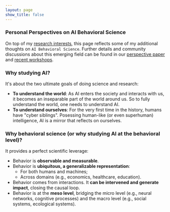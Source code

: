 ```yaml
---
layout: page
show_title: false
---
```


### Personal Perspectives on AI Behavioral Science

On top of my [research interests](/#research), this page reflects some of my additional thoughts on `AI Behavioral Science`. Further details and community discussions about this emerging field can be found in our [perspective paper](https://papers.ssrn.com/abstract=5395006) and [recent workshops](https://ai-behavioral-science.github.io/).

### Why studying AI?

It's about the two ultimate goals of doing science and research:

* **To understand the world**: As AI enters the society and interacts with us, it becomes an inseparable part of the world around us. So to fully understand the world, one needs to understand AI.
* **To understand ourselves**: For the very first time in the history, humans have "cyber siblings". Posessing human-like (or even superhuman) intelligence, AI is a mirror that reflects on ourselves. 

### Why behavioral science (or why studying AI at the behavioral level)?

It provides a perfect scientific leverage:

* Behavior is **observable and measurable**.
* Behavior is **ubiquitous, a generalizable representation**:
    * For both humans and machines;
    * Across domains (e.g., economics, healthcare, education).
* Behavior comes from interactions. It **can be intervened and generate impact**, closing the causal loop.
* Behavior is at the **meso level**, bridging the micro level (e.g., neural networks, cognitive processes) and the macro level (e.g., social systems, ecological systems).